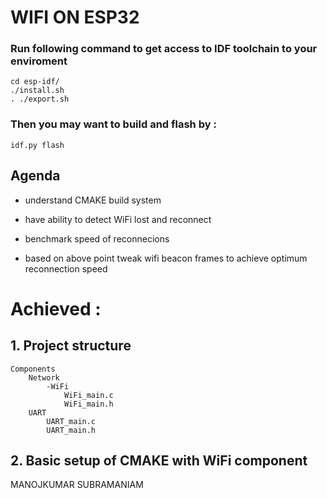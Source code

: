 # WIFI ON ESP32 



### Run following command to get access to IDF toolchain to your enviroment
```
cd esp-idf/
./install.sh
. ./export.sh
```

### Then you may want to build and flash by :

```
idf.py flash
```
## Agenda

*   understand CMAKE build system 

*   have ability to detect WiFi lost and reconnect
*   benchmark speed of reconnecions 
*   based on above point tweak wifi beacon frames to achieve optimum reconnection speed


# Achieved :
## 1. Project structure

```
Components
    Network
        -WiFi
            WiFi_main.c
            WiFi_main.h
    UART
        UART_main.c
        UART_main.h
```
## 2. Basic setup of CMAKE with WiFi component
MANOJKUMAR SUBRAMANIAM